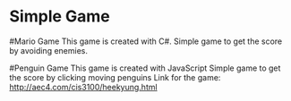 # Simple Game

#Mario Game
This game is created with C#. 
Simple game to get the score by avoiding enemies.

#Penguin Game
This game is created with JavaScript
Simple game to get the score by clicking moving penguins
Link for the game:
http://aec4.com/cis3100/heekyung.html
